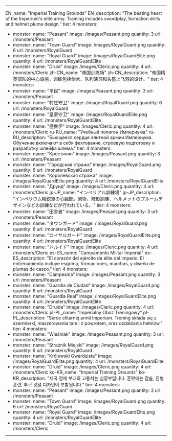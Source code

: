 ---

EN_name: "Imperial Training Grounds"
EN_description: "The beating heart of the Imperium's elite army. Training includes swordplay, formation drills and helmet plume design."
tier: 4
monsters:
  - monster:
    name: "Peasant"
    image: /images/Peasant.png
    quantity: 3
    url: /monsters/Peasant
  - monster:
    name: "Town Guard"
    image: /images/RoyalGuard.png
    quantity: 6
    url: /monsters/RoyalGuard
  - monster:
    name: "Royal Guard"
    image: /images/RoyalGuardElite.png
    quantity: 4
    url: /monsters/RoyalGuardElite
  - monster:
    name: "Druid"
    image: /images/Cleric.png
    quantity: 4
    url: /monsters/Cleric
zh-CN_name: "帝国训练场"
zh-CN_description: "帝国精英部队的中心设施。训练包括剑术、队列演习和头盔上飞羽的设计。"
tier: 4
monsters:
  - monster:
    name: "平民"
    image: /images/Peasant.png
    quantity: 3
    url: /monsters/Peasant
  - monster:
    name: "村庄守卫"
    image: /images/RoyalGuard.png
    quantity: 6
    url: /monsters/RoyalGuard
  - monster:
    name: "皇家守卫"
    image: /images/RoyalGuardElite.png
    quantity: 4
    url: /monsters/RoyalGuardElite
  - monster:
    name: "德鲁伊"
    image: /images/Cleric.png
    quantity: 4
    url: /monsters/Cleric
ru-RU_name: "Учебный полигон Империума"
ru-RU_description: "Бьющееся сердце элитной армии Империума. Обучение включают в себя фехтование, строевую подготовку и разработку шлейфа шлема."
tier: 4
monsters:
  - monster:
    name: "Крестянин"
    image: /images/Peasant.png
    quantity: 3
    url: /monsters/Peasant
  - monster:
    name: "Городская стража"
    image: /images/RoyalGuard.png
    quantity: 6
    url: /monsters/RoyalGuard
  - monster:
    name: "Королевская стража"
    image: /images/RoyalGuardElite.png
    quantity: 4
    url: /monsters/RoyalGuardElite
  - monster:
    name: "Друид"
    image: /images/Cleric.png
    quantity: 4
    url: /monsters/Cleric
jp-JP_name: "インペリアル訓練場"
jp-JP_description: "インペリウム精鋭軍の心臓部。剣術、陣形訓練、ヘルメットのプルームデザインなどの訓練などが行われている。"
tier: 4
monsters:
  - monster:
    name: "田舎者"
    image: /images/Peasant.png
    quantity: 3
    url: /monsters/Peasant
  - monster:
    name: "タウンガード"
    image: /images/RoyalGuard.png
    quantity: 6
    url: /monsters/RoyalGuard
  - monster:
    name: "ロイヤルガード"
    image: /images/RoyalGuardElite.png
    quantity: 4
    url: /monsters/RoyalGuardElite
  - monster:
    name: "ドルイド"
    image: /images/Cleric.png
    quantity: 4
    url: /monsters/Cleric
es-ES_name: "Campamento Militar Imperial"
es-ES_description: "El corazón del ejército de élite del Imperio. El entrenamiento incluye esgrima, formaciones, marchas, y diseño de plumas de casco."
tier: 4
monsters:
  - monster:
    name: "Campesina"
    image: /images/Peasant.png
    quantity: 3
    url: /monsters/Peasant
  - monster:
    name: "Guardia de Ciudad"
    image: /images/RoyalGuard.png
    quantity: 6
    url: /monsters/RoyalGuard
  - monster:
    name: "Guardia Real"
    image: /images/RoyalGuardElite.png
    quantity: 4
    url: /monsters/RoyalGuardElite
  - monster:
    name: "Druida"
    image: /images/Cleric.png
    quantity: 4
    url: /monsters/Cleric
pl-PL_name: "Imperialny Obóz Treningowy"
pl-PL_description: "Serce elitarnej armii Imperium. Trening składa się z szermierki, maszerowania tam i z powrotem, oraz ozdabiania hełmów."
tier: 4
monsters:
  - monster:
    name: "Wieśniak"
    image: /images/Peasant.png
    quantity: 3
    url: /monsters/Peasant
  - monster:
    name: "Strażnik Miejski"
    image: /images/RoyalGuard.png
    quantity: 6
    url: /monsters/RoyalGuard
  - monster:
    name: "Królewski Gwardzista"
    image: /images/RoyalGuardElite.png
    quantity: 4
    url: /monsters/RoyalGuardElite
  - monster:
    name: "Druid"
    image: /images/Cleric.png
    quantity: 4
    url: /monsters/Cleric
ko-KR_name: "Imperial Training Grounds"
ko-KR_description: "제국 정예 부대의 고동치는 심장부입니다. 훈련에는 검술, 진형 훈련, 투구 깃털 디자인이 포함됩니다."
tier: 4
monsters:
  - monster:
    name: "Peasant"
    image: /images/Peasant.png
    quantity: 3
    url: /monsters/Peasant
  - monster:
    name: "Town Guard"
    image: /images/RoyalGuard.png
    quantity: 6
    url: /monsters/RoyalGuard
  - monster:
    name: "Royal Guard"
    image: /images/RoyalGuardElite.png
    quantity: 4
    url: /monsters/RoyalGuardElite
  - monster:
    name: "Druid"
    image: /images/Cleric.png
    quantity: 4
    url: /monsters/Cleric
---